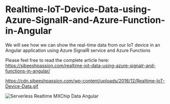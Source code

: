 # Realtime-IoT-Device-Data-using-Azure-SignalR-and-Azure-Function-in-Angular
We will see how we can show the real-time data from our IoT device in an Angular application using Azure SignalR service and Azure Functions

Please feel free to read the complete article here: https://sibeeshpassion.com/realtime-iot-data-using-azure-signalr-and-functions-in-angular/

https://cdn.sibeeshpassion.com/wp-content/uploads/2018/12/Realtime-IoT-Device-Data.gif

![Serverless Realtime MXChip Data Angular](https://cdn.sibeeshpassion.com/wp-content/uploads/2018/12/Serverless-Realtime-MXChip-Data-Angular.gif)
